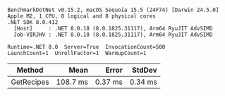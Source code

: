 ```

BenchmarkDotNet v0.15.2, macOS Sequoia 15.5 (24F74) [Darwin 24.5.0]
Apple M2, 1 CPU, 8 logical and 8 physical cores
.NET SDK 8.0.412
  [Host]     : .NET 8.0.18 (8.0.1825.31117), Arm64 RyuJIT AdvSIMD
  Job-VIRJHV : .NET 8.0.18 (8.0.1825.31117), Arm64 RyuJIT AdvSIMD

Runtime=.NET 8.0  Server=True  InvocationCount=500  
LaunchCount=1  UnrollFactor=1  WarmupCount=1  

```
| Method     | Mean     | Error   | StdDev  |
|----------- |---------:|--------:|--------:|
| GetRecipes | 108.7 ms | 0.37 ms | 0.34 ms |
